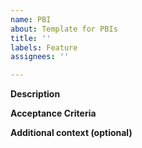 ```yaml
---
name: PBI
about: Template for PBIs
title: ''
labels: Feature
assignees: ''

---
```


**Description**


**Acceptance Criteria**


**Additional context (optional)**
